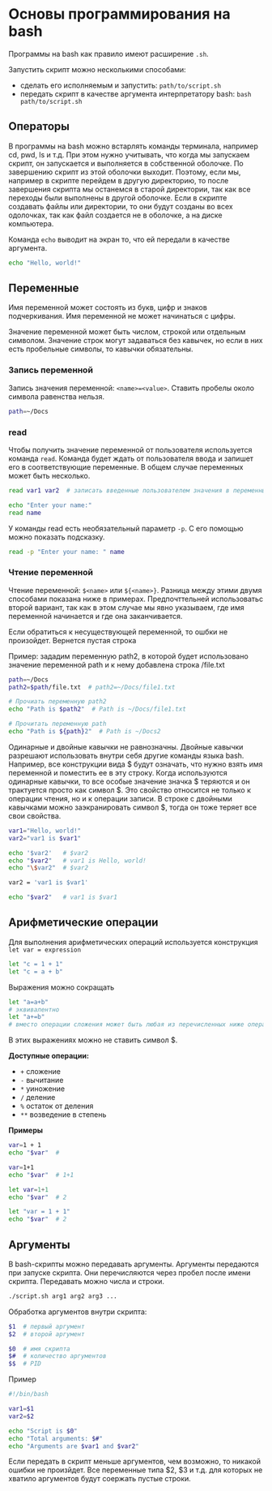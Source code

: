 # Основы программирования на bash

Программы на bash как правило имеют расширение `.sh`.

Запустить скрипт можно несколькими способами:

* сделать его исполняемым и запустить: `path/to/script.sh`
* передать скрипт в качестве аргументa интерпретатору bash: `bash path/to/script.sh`

## Операторы

В программы на bash можно встарлять команды терминала, например cd, pwd, ls и т.д. При этом нужно учитывать, что когда мы запускаем скрипт, он запускается и выполняется в собственной оболочке. По завершению скрипт из этой оболочки выходит. Поэтому, если мы, например в скрипте перейдем в другую директорию, то после завершения скрипта мы останемся в старой директории, так как все переходы были выполнены в другой оболочке. Если в скрипте создавать файлы или директории, то они будут созданы во всех одолочках, так как файл создается не в оболочке, а на диске компьютера.

Команда `echo` выводит на экран то, что ей передали в качестве аргумента.

```bash
echo "Hello, world!"
```

## Переменные

Имя переменной может состоять из букв, цифр и знаков подчеркивания. Имя переменной не может начинаться с цифры.

Значение переменной может быть числом, строкой или отдельным символом. Значение строк могут задаваться без кавычек, но если в них есть пробельные символы, то кавычки обязательны.

### Запись переменной
Запись значения переменной: `<name>=<value>`. Ставить пробелы около символа равенства нельзя.

```bash
path=~/Docs
```

### read

Чтобы получить значение переменной от пользователя используется команда `read`. Команда будет ждать от пользователя ввода и запишет его в соответствующие переменные. В общем случае переменных может быть несколько.

```bash
read var1 var2  # записать введенные пользователем значения в переменные var1 var2
```

```bash
echo "Enter your name:"
read name
```

У команды read есть необязательный параметр `-p`. С его помощью можно показать подсказку.

```bash
read -p "Enter your name: " name
```

### Чтение переменной

Чтение переменной: `$<name>` или `${<name>}`. Разница между этими двумя способами показана ниже в примерах. Предпочттельней использоватьс второй вариант, так как в этом случае мы явно указываем, где имя переменной начинается и где она заканчивается.

Если обратиться к несуществующей переменной, то ошбки не произойдет. Вернется пустая строка

Пример: зададим переменную path2, в которой будет использовано значение переменной path и к нему добавлена строка /file.txt

```bash
path=~/Docs
path2=$path/file.txt  # path2=~/Docs/file1.txt

# Прочиать переменную path2
echo "Path is $path2"  # Path is ~/Docs/file1.txt

# Прочитать переменную path
echo "Path is ${path}2"  # Path is ~/Docs2
```

Одинарные и двойные кавычки не равнозначны. Двойные кавычки разрешают использовать внутри себя другие команды языка bash. Например, все конструкции вида $<name> будут означать, что нужно взять имя переменной и поместить ее в эту строку. Когда используются одинарные кавычки, то все особые значение значка $ теряются и он трактуется просто как символ $. Это свойство относится не только к операции чтения, но и к операции записи. В строке с двойными кавычками можно заэкранировать символ $, тогда он тоже теряет все свои свойства.

```bash
var1="Hello, world!"
var2="var1 is $var1"

echo '$var2'   # $var2
echo "$var2"   # var1 is Hello, world!
echo "\$var2"  # $var2

var2 = 'var1 is $var1'

echo "$var2"   # var1 is $var1
```

## Арифметические операции

Для выполнения арифметических операций используется конструкция `let var = expression`

```bash
let "c = 1 + 1"
let "c = a + b"
```

Выражения можно сокращать

```bash
let "a=a+b"
# эквивалентно
let "a+=b"
# вместо операции сложения может быть любая из перечисленных ниже операций
```

В этих выражениях можно не ставить символ $.

__Доступные операции:__

* `+` сложение
* `-` вычитание
* `*` уиножение
* `/` деление
* `%` остаток от деления
* `**` возведение в степень

__Примеры__

```bash
var=1 + 1
echo "$var"  #

var=1+1
echo "$var"  # 1+1

let var=1+1
echo "$var"  # 2

let "var = 1 + 1"
echo "$var"  # 2
```

## Аргументы

В bash-скрипты можно передавать аргументы. Аргументы передаются при запуске скрипта. Они перечисляются через пробел после имени скрипта. Передавать можно числа и строки.

```bash
./script.sh arg1 arg2 arg3 ...
```

Обработка аргументов внутри скрипта:

```bash
$1  # первый аргумент
$2  # второй аргумент

$0  # имя скрипта
$#  # количество аргументов
$$  # PID
```

Пример

```bash
#!/bin/bash

var1=$1
var2=$2

echo "Script is $0"
echo "Total arguments: $#"
echo "Arguments are $var1 and $var2"
```

Если передать в скрипт меньше аргументов, чем возможно, то никакой ошибки не произйдет. Все переменные типа $2, $3 и т.д. для которых не хватило аргументов будут соержать пустые строки.
